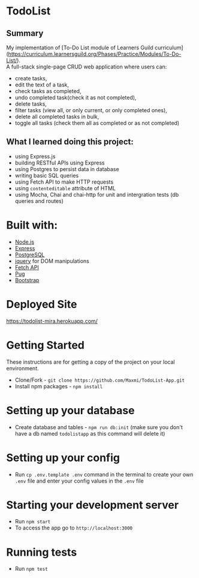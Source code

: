 # TodoList

## Summary
My implementation of [To-Do List module of Learners Guild curriculum]  (https://curriculum.learnersguild.org/Phases/Practice/Modules/To-Do-List/).  
A full-stack single-page CRUD web application where users can:
 - create tasks,
 - edit the text of a task,
 - check tasks as completed,
 - undo completed task(check it as not completed),
 - delete tasks,  
 - filter tasks (view all, or only current, or only completed ones), 
 - delete all completed tasks in bulk, 
 - toggle all tasks (check them all as completed or as not completed)  


## What I learned doing this project:
- using Express.js  
- building RESTful APIs using Express  
- using Postgres to persist data in database  
- writing basic SQL queries  
- using Fetch API to make HTTP requests  
- using `contenteditable` attribute of HTML  
- using Mocha, Chai and chai-http for unit and intergration tests (db queries and routes)  

# Built with:

* [Node.js](https://nodejs.org/)
* [Express](https://expressjs.com/)
* [PostgreSQL](https://www.postgresql.org/)
* [jquery](https://jquery.com/) for DOM manipulations
* [Fetch API](https://developer.mozilla.org/en-US/docs/Web/API/Fetch_API)
* [Pug](https://pugjs.org/)
* [Bootstrap](https://getbootstrap.com/docs/4.0/getting-started/introduction/)

# Deployed Site
  https://todolist-mira.herokuapp.com/

# Getting Started

These instructions are for getting a copy of the project on your local environment.

* Clone/Fork - `git clone https://github.com/Maxmi/TodoList-App.git`
* Install npm packages - `npm install`

# Setting up your database

* Create database and tables - `npm run db:init` (make sure you don't have a db named `todolistapp` as this command will delete it)

# Setting up your config

* Run `cp .env.template .env` command in the terminal to create your own `.env` file and enter your config values in the `.env` file

# Starting your development server

* Run `npm start`
* To access the app go to `http://localhost:3000`

# Running tests  
* Run `npm test`

